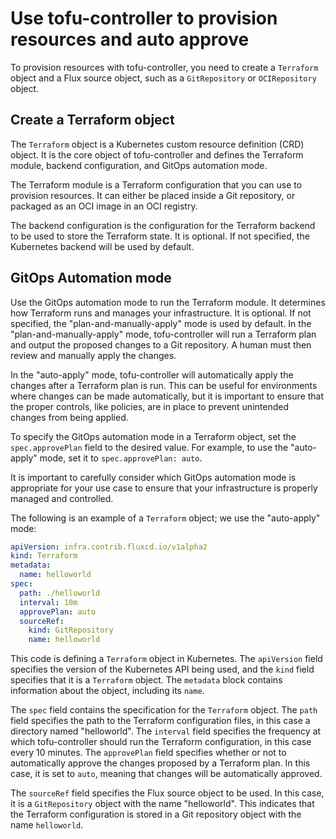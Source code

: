 # Use tofu-controller to provision resources and auto approve

To provision resources with tofu-controller, you need to create a `Terraform` object and a Flux source object, 
such as a `GitRepository` or `OCIRepository` object.

## Create a Terraform object

The `Terraform` object is a Kubernetes custom resource definition (CRD) object.
It is the core object of tofu-controller and defines
the Terraform module, backend configuration, and GitOps automation mode.

The Terraform module is a Terraform configuration that you can use to provision resources.
It can either be placed inside a Git repository, or packaged as an OCI image in an OCI registry.

The backend configuration is the configuration for the Terraform backend to be used to store the Terraform state.
It is optional. If not specified, the Kubernetes backend will be used by default.

## GitOps Automation mode

Use the GitOps automation mode to run the Terraform module. It determines how Terraform runs and manages your infrastructure. It is optional. If not specified, the "plan-and-manually-apply" mode is used by default.
In the "plan-and-manually-apply" mode,
tofu-controller will run a Terraform plan and output the proposed changes to a Git repository.
A human must then review and manually apply the changes.

In the "auto-apply" mode, tofu-controller will automatically apply the changes after a Terraform plan is run.
This can be useful for environments where changes can be made automatically,
but it is important to ensure that the proper controls, like policies, are in place to prevent unintended changes
from being applied.

To specify the GitOps automation mode in a Terraform object, set the `spec.approvePlan` field to the desired value. For example, to use the "auto-apply" mode, set it to `spec.approvePlan: auto`.

It is important to carefully consider which GitOps automation mode is appropriate for your use case to ensure that
your infrastructure is properly managed and controlled.

The following is an example of a `Terraform` object; we use the "auto-apply" mode:

```yaml hl_lines="8"
apiVersion: infra.contrib.fluxcd.io/v1alpha2
kind: Terraform
metadata:
  name: helloworld
spec:
  path: ./helloworld
  interval: 10m
  approvePlan: auto
  sourceRef:
    kind: GitRepository
    name: helloworld
```

This code is defining a `Terraform` object in Kubernetes.
The `apiVersion` field specifies the version of the Kubernetes API being used,
and the `kind` field specifies that it is a `Terraform` object.
The `metadata` block contains information about the object, including its `name`.

The `spec` field contains the specification for the `Terraform` object.
The `path` field specifies the path to the Terraform configuration files,
in this case a directory named "helloworld".
The `interval` field specifies the frequency at which tofu-controller should run the Terraform configuration,
in this case every 10 minutes. The `approvePlan` field specifies whether or not
to automatically approve the changes proposed by a Terraform plan.
In this case, it is set to `auto`, meaning that changes will be automatically approved.

The `sourceRef` field specifies the Flux source object to be used.
In this case, it is a `GitRepository` object with the name "helloworld".
This indicates that the Terraform configuration is stored in a Git repository object with the name `helloworld`.
